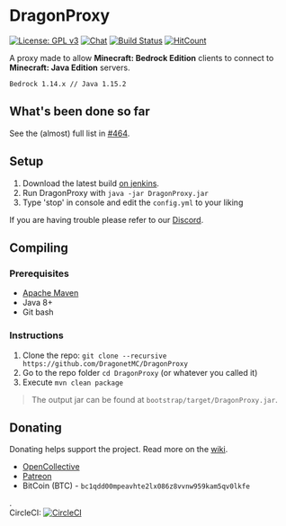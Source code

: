 # DragonProxy

[![License: GPL v3](https://img.shields.io/badge/License-GPL%20v3-blue.svg)](http://www.gnu.org/licenses/gpl-3.0)
[![Chat](https://img.shields.io/badge/chat-on%20discord-7289da.svg)](https://discord.gg/CmkxTz2)
[![Build Status](https://ci.codemc.org/buildStatus/icon?job=DragonetMC/DragonProxy)](https://ci.codemc.org/job/DragonetMC/job/DragonProxy/)
[![HitCount](http://hits.dwyl.io/DragonetMC/DragonProxy.svg)](http://hits.dwyl.io/DragonetMC/DragonProxy)

A proxy made to allow **Minecraft: Bedrock Edition** clients to connect to **Minecraft: Java Edition** servers.

```
Bedrock 1.14.x // Java 1.15.2
```

## What's been done so far
See the (almost) full list in [#464](https://github.com/DragonetMC/DragonProxy/issues/464).

  
## Setup
1. Download the latest build [on jenkins](https://ci.codemc.io/job/DragonetMC/job/DragonProxy/lastSuccessfulBuild/).  
2. Run DragonProxy with `java -jar DragonProxy.jar`  
3. Type 'stop' in console and edit the `config.yml` to your liking  

If you are having trouble please refer to our [Discord](https://invite.gg/DragonetMC).

  
## Compiling
### Prerequisites
* [Apache Maven](https://maven.apache.org/download.cgi)  
* Java 8+  
* Git bash  

### Instructions 
1. Clone the repo: `git clone --recursive https://github.com/DragonetMC/DragonProxy`  
2. Go to the repo folder `cd DragonProxy` (or whatever you called it) 
3. Execute `mvn clean package`  
  
> The output jar can be found at `bootstrap/target/DragonProxy.jar`.  

  
## Donating
Donating helps support the project. Read more on the [wiki](https://github.com/DragonetMC/DragonProxy/wiki/Donating).  
* [OpenCollective](https://opencollective.com/DragonetMC)  
* [Patreon](https://patreon.com/DragonetMC)  
* BitCoin (BTC) - `bc1qdd00mpeavhte2lx086z8vvnw959kam5qv0lkfe`

.  
CircleCI: [![CircleCI](https://circleci.com/gh/DragonetMC/DragonProxy.svg?style=svg)](https://circleci.com/gh/DragonetMC/DragonProxy)
